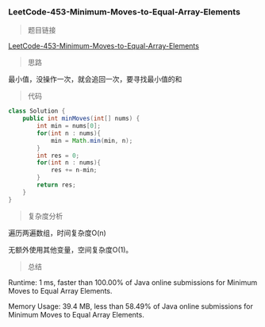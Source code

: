 ### LeetCode-453-Minimum-Moves-to-Equal-Array-Elements

> 题目链接

[LeetCode-453-Minimum-Moves-to-Equal-Array-Elements](https://leetcode.com/problems/minimum-moves-to-equal-array-elements/)

> 思路

最小值，没操作一次，就会追回一次，要寻找最小值的和

> 代码

```java
class Solution {
    public int minMoves(int[] nums) {
        int min = nums[0];
        for(int n : nums){
            min = Math.min(min, n);
        }
        int res = 0;
        for(int n : nums){
            res += n-min;
        }
        return res;
    }
}
```

> 复杂度分析

遍历两遍数组，时间复杂度O(n)

无额外使用其他变量，空间复杂度O(1)。

> 总结

Runtime: 1 ms, faster than 100.00% of Java online submissions for Minimum Moves to Equal Array Elements.

Memory Usage: 39.4 MB, less than 58.49% of Java online submissions for Minimum Moves to Equal Array Elements.
